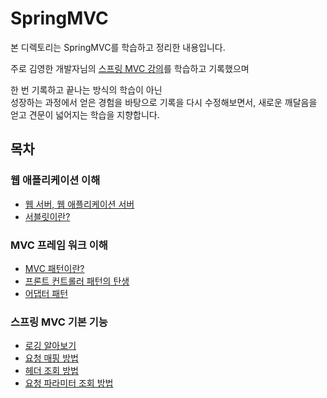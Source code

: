 # SpringMVC

본 디렉토리는 SpringMVC를 학습하고 정리한 내용입니다.  
  
주로 김영한 개발자님의 [스프링 MVC 강의](https://www.inflearn.com/course/%EC%8A%A4%ED%94%84%EB%A7%81-mvc-1/dashboard)를 학습하고 기록했으며  
  
한 번 기록하고 끝나는 방식의 학습이 아닌  
성장하는 과정에서 얻은 경험을 바탕으로 기록을 다시 수정해보면서, 새로운 깨달음을 얻고 견문이 넓어지는 학습을 지향합니다.  

## 목차

### 웹 애플리케이션 이해

- [웹 서버, 웹 애플리케이션 서버](https://github.com/seokmyungham/TIL/blob/main/SpringMVC/web_application_01.md)  
- [서블릿이란?](https://github.com/seokmyungham/TIL/blob/main/SpringMVC/web_application_02.md)

### MVC 프레임 워크 이해

- [MVC 패턴이란?](https://github.com/seokmyungham/TIL/blob/main/SpringMVC/mvc_pattern.md)
- [프론트 컨트롤러 패턴의 탄생](https://github.com/seokmyungham/TIL/blob/main/SpringMVC/mvc_framework_design_01.md)
- [어댑터 패턴](https://github.com/seokmyungham/TIL/blob/main/SpringMVC/mvc_framework_design_02.md)

### 스프링 MVC 기본 기능

- [로깅 알아보기](https://github.com/seokmyungham/TIL/blob/main/SpringMVC/springmvc_function_01.md)
- [요청 매핑 방법](https://github.com/seokmyungham/TIL/blob/main/SpringMVC/springmvc_function_02.md)
- [헤더 조회 방법](https://github.com/seokmyungham/TIL/blob/main/SpringMVC/springmvc_function_03.md)
- [요청 파라미터 조회 방법](https://github.com/seokmyungham/TIL/blob/main/SpringMVC/springmvc_function_04.md)
